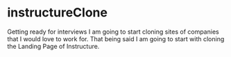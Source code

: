 # instructureClone
Getting ready for interviews I am going to start cloning sites of companies that I would love to work for. That being said I am going to start with cloning the Landing Page of Instructure.
